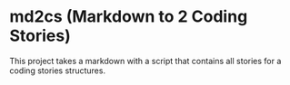 # md2cs (Markdown to 2 Coding Stories)

This project takes a markdown with a script that contains all stories
for a coding stories structures.


